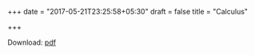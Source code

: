 +++
date = "2017-05-21T23:25:58+05:30"
draft = false
title = "Calculus"

+++

Download: [pdf](/Calculus/Calculus.pdf)
